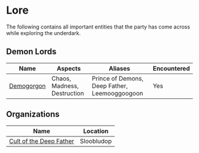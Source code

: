 # Lore

The following contains all important entities that the party has come across
while exploring the underdark.

## Demon Lords
| Name | Aspects | Aliases | Encountered |
| --- | --- | --- | --- |
| [Demogorgon](demon_lords/demogorgon.md) | Chaos, Madness, Destruction | Prince of Demons, Deep Father, Leemooggoogoon | Yes |

## Organizations
| Name | Location |
| --- | --- |
| [Cult of the Deep Father](organizations/deepfather.md) | Sloobludop |
